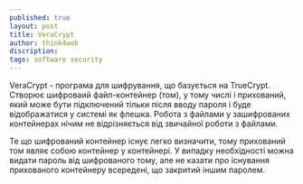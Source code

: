 ```yaml
---
published: true
layout: post
title: VeraCrypt 
author: think4web
discription:
tags: software security
---
```


VeraCrypt - програма для шифрування, що базується на TrueCrypt. Створює шифроваий файл-контейнер (том), у тому числі і прихований, який може бути підключений тільки після вводу пароля і буде відображатися у системі як флешка. Робота з файлами у зашифрованих контейнерах нічим не відрізняється від звичайної роботи з файлами.

Те що шифрований контейнер існує легко визначити, тому прихований том являє собою контейнер у контейнері. У випадку необхідності можна видати пароль від шифрованого тому, але не казати про існування прихованого контейнеру всередені, що закритий іншим паролем.
